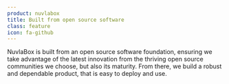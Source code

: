```yaml
---
product: nuvlabox
title: Built from open source software
class: feature
icon: fa-github
---
```


NuvlaBox is built from an open source software foundation, ensuring we take advantage of the latest innovation from the thriving open source communities we choose, but also its maturity.  From there, we build a robust and dependable product, that is easy to deploy and use.
